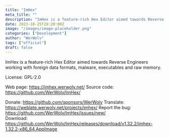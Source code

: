 ```yaml
---
title: "ImHex"
meta_title: ""
description: "ImHex is a feature-rich Hex Editor aimed towards Reverse Engineers working with foreign data formats, malware, executables and raw memory."
date: 2023-10-25T20:20:00Z
image: "/images/image-placeholder.png"
categories: ["Development"]
author: "WerWolv"
tags: ["official"]
draft: false
---
```


ImHex is a feature-rich Hex Editor aimed towards Reverse Engineers working with foreign data formats, malware, executables and raw memory.

License: GPL-2.0

Web page: https://imhex.werwolv.net/
Source code: https://github.com/WerWolv/ImHex/


Donate: https://github.com/sponsors/WerWolv
Translate: https://weblate.werwolv.net/projects/imhex/
Report the bug: https://github.com/WerWolv/ImHex/issues/new/  
Download: https://github.com/WerWolv/ImHex/releases/download/v1.32.2/imhex-1.32.2-x86_64.AppImage
